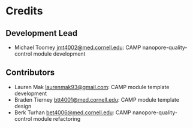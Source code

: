 # Credits

## Development Lead

- Michael Toomey <jmt4002@med.cornell.edu>: CAMP nanopore-quality-control module development

## Contributors

- Lauren Mak <laurenmak93@gmail.com>: CAMP module template development
- Braden Tierney <btt4001@med.cornell.edu>: CAMP module template design
- Berk Turhan <bet4006@med.cornell.edu>: CAMP nanopore-quality-control module refactoring
